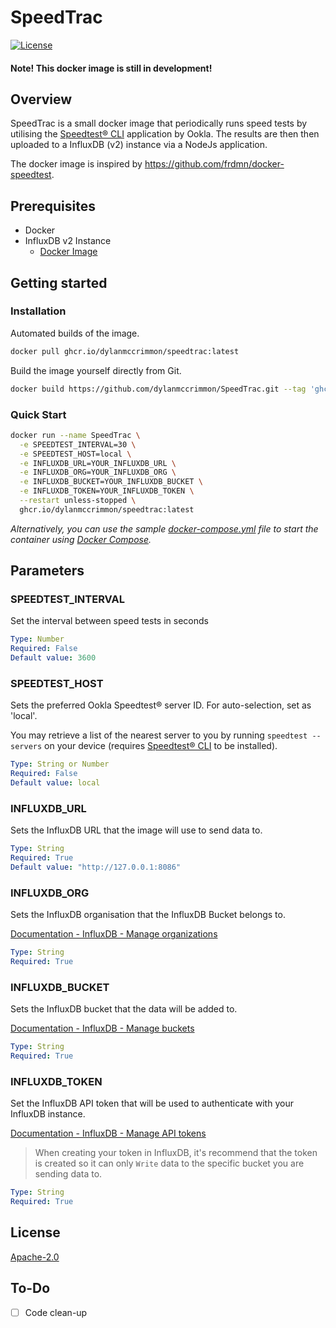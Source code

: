 # SpeedTrac
[![License](https://img.shields.io/badge/License-Apache_2.0-blue.svg)](https://opensource.org/licenses/Apache-2.0)

#### Note! This docker image is still in development! 

## Overview
SpeedTrac is a small docker image that periodically runs speed tests by utilising the [Speedtest® CLI](https://www.speedtest.net/apps/cli) application by Ookla. The results are then then uploaded to a InfluxDB (v2) instance via a NodeJs application.

The docker image is inspired by https://github.com/frdmn/docker-speedtest.

## Prerequisites
- Docker
- InfluxDB v2 Instance
  - [Docker Image](https://hub.docker.com/_/influxdb/) 

## Getting started
### Installation
Automated builds of the image.

``` bash
docker pull ghcr.io/dylanmccrimmon/speedtrac:latest
```

Build the image yourself directly from Git.

``` bash
docker build https://github.com/dylanmccrimmon/SpeedTrac.git --tag 'ghcr.io/dylanmccrimmon/speedtrac:dev'
```

### Quick Start
``` bash
docker run --name SpeedTrac \
  -e SPEEDTEST_INTERVAL=30 \
  -e SPEEDTEST_HOST=local \
  -e INFLUXDB_URL=YOUR_INFLUXDB_URL \
  -e INFLUXDB_ORG=YOUR_INFLUXDB_ORG \
  -e INFLUXDB_BUCKET=YOUR_INFLUXDB_BUCKET \
  -e INFLUXDB_TOKEN=YOUR_INFLUXDB_TOKEN \
  --restart unless-stopped \
  ghcr.io/dylanmccrimmon/speedtrac:latest
```

*Alternatively, you can use the sample [docker-compose.yml](docker-compose.yml) file to start the container using [Docker Compose](https://docs.docker.com/compose/).*


## Parameters

### SPEEDTEST_INTERVAL 
Set the interval between speed tests in seconds

```yaml
Type: Number
Required: False
Default value: 3600
```

### SPEEDTEST_HOST 
Sets the preferred Ookla Speedtest® server ID. For auto-selection, set as 'local'.

You may retrieve a list of the nearest server to you by running `speedtest --servers` on your device (requires [ Speedtest® CLI](https://www.speedtest.net/apps/cli) to be installed).

```yaml
Type: String or Number
Required: False
Default value: local
```

### INFLUXDB_URL 
Sets the InfluxDB URL that the image will use to send data to.

```yaml
Type: String
Required: True
Default value: "http://127.0.0.1:8086"
```

### INFLUXDB_ORG 
Sets the InfluxDB organisation that the InfluxDB Bucket belongs to.

[Documentation - InfluxDB - Manage organizations](https://docs.influxdata.com/influxdb/v2/admin/organizations/)

```yaml
Type: String
Required: True
```

### INFLUXDB_BUCKET 
Sets the InfluxDB bucket that the data will be added to.

[Documentation - InfluxDB - Manage buckets](https://docs.influxdata.com/influxdb/v2/admin/buckets/)

```yaml
Type: String
Required: True
```

### INFLUXDB_TOKEN 
Set the InfluxDB API token that will be used to authenticate with your InfluxDB instance.

[Documentation - InfluxDB - Manage API tokens](https://docs.influxdata.com/influxdb/v2/admin/tokens/)

> When creating your token in InfluxDB, it's recommend that the token is created so it can only `Write` data to the specific bucket you are sending data to. 

```yaml
Type: String
Required: True
```

## License
[Apache-2.0](https://choosealicense.com/licenses/apache-2.0/)

## To-Do
- [ ] Code clean-up